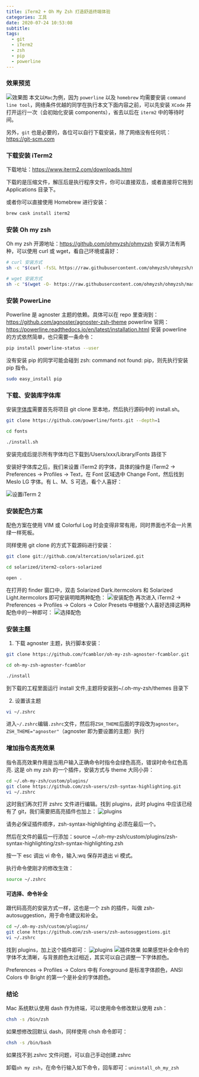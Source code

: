 ```yaml
---
title: iTerm2 + Oh My Zsh 打造舒适终端体验
categories: 工具
date: 2020-07-24 10:53:08
subtitle:
tags:
  - git
  - iTerm2
  - zsh
  - pip
  - powerline
---
```


### 效果预览

![效果图](/uploads/post/1595562710638.jpg)
本文以`Mac`为例，因为 `powerline` 以及 `homebrew` 均需要安装 `command line tool`，网络条件优越的同学在执行本文下面内容之前，可以先安装 `XCode` 并打开运行一次（会初始化安装 components），省去以后在 `iterm2` 中的等待时间。

另外，`git` 也是必要的，各位可以自行下载安装，除了网络没有任何坑：https://git-scm.com

### 下载安装 iTerm2

下载地址：https://www.iterm2.com/downloads.html

下载的是压缩文件，解压后是执行程序文件，你可以直接双击，或者直接将它拖到 Applications 目录下。

或者你可以直接使用 Homebrew 进行安装：

```bash
brew cask install iterm2
```

### 安装 Oh my zsh

Oh my zsh 开源地址：https://github.com/ohmyzsh/ohmyzsh
安装方法有两种，可以使用 curl 或 wget，看自己环境或喜好：

```bash
# curl 安装方式
sh -c "$(curl -fsSL https://raw.githubusercontent.com/ohmyzsh/ohmyzsh/master/tools/install.sh)"
```

```bash
# wget 安装方式
sh -c "$(wget -O- https://raw.githubusercontent.com/ohmyzsh/ohmyzsh/master/tools/install.sh)"
```

### 安装 PowerLine

Powerline 是 agnoster 主题的依赖。具体可以在 repo 里查询到：https://github.com/agnoster/agnoster-zsh-theme
powerline 官网：https://powerline.readthedocs.io/en/latest/installation.html
安装 powerline 的方式依然简单，也只需要一条命令：

```bash
pip install powerline-status --user
```

没有安装 pip 的同学可能会碰到 zsh: command not found: pip，则先执行安装 pip 指令。

```bash
sudo easy_install pip
```

### 下载、安装库字体库

安装[字体库](https://github.com/powerline/fonts)需要首先将项目 git clone 至本地，然后执行源码中的 install.sh。

```bash
git clone https://github.com/powerline/fonts.git --depth=1

cd fonts

./install.sh
```

安装完成后提示所有字体均已下载到/Users/xxx/Library/Fonts 路径下

安装好字体库之后，我们来设置 iTerm2 的字体，具体的操作是 iTerm2 -> Preferences -> Profiles -> Text，在 Font 区域选中 Change Font，然后找到 Meslo LG 字体。有 L、M、S 可选，看个人喜好：

![设置iTerm 2](/uploads/post/7.png)

### 安装配色方案

配色方案在使用 VIM 或 Colorful Log 时会变得非常有用，同时界面也不会一片黑绿一样死板。

同样使用 git clone 的方式下载源码进行安装：

```bash
git clone git://github.com/altercation/solarized.git

cd solarized/iterm2-colors-solarized

open .
```

在打开的 finder 窗口中，双击 Solarized Dark.itermcolors 和 Solarized Light.itermcolors 即可安装明暗两种配色：
![安装配色](/uploads/post/8.png)
再次进入 iTerm2 -> Preferences -> Profiles -> Colors -> Color Presets 中根据个人喜好选择这两种配色中的一种即可：
![选择配色](/uploads/post/9.png)

### 安装主题

1. 下载 agnoster 主题，执行脚本安装：

```bash
git clone https://github.com/fcamblor/oh-my-zsh-agnoster-fcamblor.git

cd oh-my-zsh-agnoster-fcamblor

./install
```

到下载的工程里面运行 install 文件,主题将安装到~/.oh-my-zsh/themes 目录下

2. 设置该主题

```bash
vi ~/.zshrc
```

进入`~/.zshrc`编辑`.zshrc`文件，然后将`ZSH_THEME`后面的字段改为`agnoster`。`ZSH_THEME="agnoster"`（agnoster 即为要设置的主题）执行

### 增加指令高亮效果

指令高亮效果作用是当用户输入正确命令时指令会绿色高亮，错误时命令红色高亮.
这是 oh my zsh 的一个插件，安装方式与 theme 大同小异：

```bash
cd ~/.oh-my-zsh/custom/plugins/
git clone https://github.com/zsh-users/zsh-syntax-highlighting.git
vi ~/.zshrc
```

这时我们再次打开 zshrc 文件进行编辑。找到 plugins，此时 plugins 中应该已经有了 git，我们需要把高亮插件也加上：
![plugins](/uploads/post/13.png)

请务必保证插件顺序，zsh-syntax-highlighting 必须在最后一个。

然后在文件的最后一行添加：source ~/.oh-my-zsh/custom/plugins/zsh-syntax-highlighting/zsh-syntax-highlighting.zsh

按一下 esc 调出 vi 命令，输入:wq 保存并退出 vi 模式。

执行命令使刚才的修改生效：

```bash
source ~/.zshrc
```

#### 可选择、命令补全

跟代码高亮的安装方式一样，这也是一个 zsh 的插件，叫做 zsh-autosuggestion，用于命令建议和补全。

```bash
cd ~/.oh-my-zsh/custom/plugins/
git clone https://github.com/zsh-users/zsh-autosuggestions.git
vi ~/.zshrc
```

找到 plugins，加上这个插件即可：
![plugins](/uploads/post/15.png)
![插件效果](/uploads/post/16.png)
如果感觉补全命令的字体不太清晰，与背景颜色太过相近，其实可以自己调整一下字体颜色。

Preferences -> Profiles -> Colors 中有 Foreground 是标准字体颜色，ANSI Colors 中 Bright 的第一个是补全的字体颜色。

### 结论

Mac 系统默认使用 dash 作为终端，可以使用命令修改默认使用 zsh：

```bash
chsh -s /bin/zsh
```

如果想修改回默认 dash，同样使用 chsh 命令即可：

```bash
chsh -s /bin/bash
```

如果找不到.zshrc 文件问题，可以自己手动创建.zshrc

卸载`oh my zsh`，在命令行输入如下命令，回车即可：`uninstall_oh_my_zsh`

